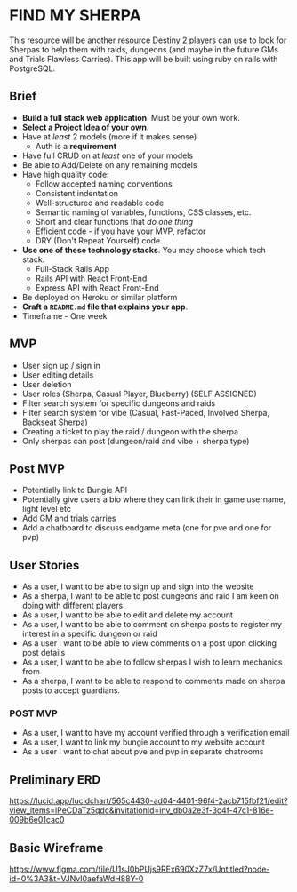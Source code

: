 # FIND MY SHERPA

This resource will be another resource Destiny 2 players can use to look for Sherpas to help them with raids, dungeons (and maybe in the future GMs and Trials Flawless Carries). This app will be built using ruby on rails with PostgreSQL. 

## Brief
- **Build a full stack web application**. Must be your own work.
- **Select a Project Idea of your own**.
- Have at _least_ 2 models (more if it makes sense)
  - Auth is a **requirement**
- Have full CRUD on at _least_ one of your models
- Be able to Add/Delete on any remaining models
- Have high quality code:
    - Follow accepted naming conventions
    - Consistent indentation
    - Well-structured and readable code
    - Semantic naming of variables, functions, CSS classes, etc.
    - Short and clear functions that _do one thing_
    - Efficient code - if you have your MVP, refactor
    - DRY (Don't Repeat Yourself) code
- **Use one of these technology stacks**. You may choose which tech stack.
  - Full-Stack Rails App
  - Rails API with React Front-End
  - Express API with React Front-End
- Be deployed on Heroku or similar platform
- **Craft a `README.md` file that explains your app**.
- Timeframe - One week


## MVP

- User sign up / sign in
- User editing details
- User deletion
- User roles (Sherpa, Casual Player, Blueberry) (SELF ASSIGNED)
- Filter search system for specific dungeons and raids
- Filter search system for vibe (Casual, Fast-Paced, Involved Sherpa, Backseat Sherpa)
- Creating a ticket to play the raid / dungeon with the sherpa
- Only sherpas can post (dungeon/raid and vibe + sherpa type)

## Post MVP

- Potentially link to Bungie API
- Potentially give users a bio where they can link their in game username, light level etc
- Add GM and trials carries
- Add a chatboard to discuss endgame meta (one for pve and one for pvp)

## User Stories

- As a user, I want to be able to sign up and sign into the website
- As a sherpa, I want to be able to post dungeons and raid I am keen on doing with different players
- As a user, I want to be able to edit and delete my account
- As a user, I want to be able to comment on sherpa posts to register my interest in a specific dungeon or raid
- As a user I want to be able to view comments on a post upon clicking post details
- As a user, I want to be able to follow sherpas I wish to learn mechanics from
- As a sherpa, I want to be able to respond to comments made on sherpa posts to accept guardians.

### POST MVP

- As a user, I want to have my account verified through a verification email
- As a user, I want to link my bungie account to my website account
- As a user I want to chat about pve and pvp in separate chatrooms

## Preliminary ERD

https://lucid.app/lucidchart/565c4430-ad04-4401-96f4-2acb715fbf21/edit?view_items=lPeCDaTz5qdc&invitationId=inv_db0a2e3f-3c4f-47c1-816e-009b6e01cac0

## Basic Wireframe

https://www.figma.com/file/U1sJ0bPUjs9REx690XzZ7x/Untitled?node-id=0%3A3&t=VJNvI0aefaWdH88Y-0